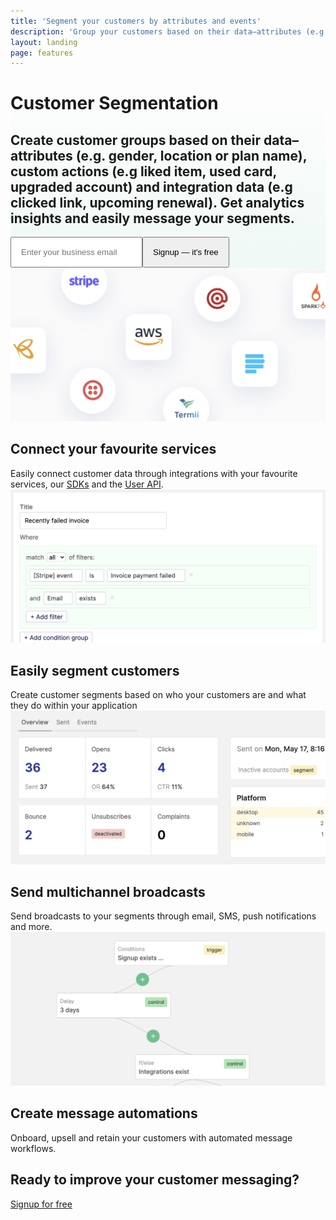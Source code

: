 ```yaml
---
title: 'Segment your customers by attributes and events'
description: 'Group your customers based on their data–attributes (e.g. gender, location or plan name), custom actions (e.g liked item, used card, upgraded account) and integration data (e.g clicked link, upcoming renewal)'
layout: landing
page: features
---
```


  <div class="ph7-xl ph6-l ph5-m ph4 pv4" style="background: linear-gradient(180deg, rgba(255,255,255,0) 0%, rgba(239,249,245,1) 100%);">
    <div class="tc w-70-l w-100 pt2 center">
      <h1 class="f2 lh-title">Customer <span class="green">Segmentation</span></h1>
      <h2 class="lh-copy inter f4 normal faint">Create customer groups based on their data–attributes (e.g. gender, location or plan name), custom actions (e.g liked item, used card, upgraded account) and integration data (e.g clicked link, upcoming renewal). Get analytics insights and easily message your segments.</h2>
      <div class="ma4 ph5-l">
        <form method="GET" action="https://app.engage.so/auth/signup">
          <input type="email" name="email" placeholder="Enter your business email" class="one-liner-el" style="padding:15px"><button class="one-liner-el" type="submit" style="padding:15px">Signup — it's free</button>
        </form>
      </div>
    </div>
  </div>

  <div class="pt5 ph7-xl ph6-l ph5-m ph4 flex flex-wrap justify-between">
    <div class="w-50-l w-100 pr5-l mt4">
      <img src="/images/segment-api.png" class="bordered-image" alt="Connect your favourite services">
      <h2 class="f3 lh-copy">Connect your <span class="green">favourite</span> services</h2>
      <div class="f4 lh-copy faint">Easily connect customer data through integrations with your favourite services, our <a href="/docs/sdks/">SDKs</a> and the <a href="/docs/api/">User API</a>.</div>
    </div>
    <div class="w-50-l w-100 pl5-l mt4">
      <img src="/images/segment-create.png" class="bordered-image" alt="Easily segment customers">
      <h2 class="f3 lh-copy">Easily <span class="green">segment</span> customers</h2>
      <div class="f4 lh-copy faint">Create customer segments based on who your customers are and what they do within your application</div>
    </div>
  </div>

  <div class="pt3 ph7-xl ph6-l ph5-m ph4 flex flex-wrap justify-between">
    <div class="w-50-l w-100 pr5-l mt4">
      <img src="/images/segment-broadcast.png" class="bordered-image" alt="Send multichannel broadcasts">
      <h2 class="f3 lh-title">Send multichannel <span class="green">broadcasts</span></h2>
      <div class="lh-copy f4 mv3 faint">Send broadcasts to your segments through email, SMS, push notifications and more.</div>
    </div>
    <div class="w-50-l w-100 pl5-l mt4">
      <img src="/images/segment-automation.png" class="bordered-image" alt="Create message automations">
      <h2 class="f3 lh-copy">Create message <span class="green">automations</span></h2>
      <div class="f4 lh-copy faint">Onboard, upsell and retain your customers with automated message workflows.</div>
    </div>
  </div>

  <div class="mv5 pt4 ph7-xl ph6-l ph5-m ph4">
    <div class="w-80 center tc">
      <h2 class="f2 lh-copy">Ready to improve your customer messaging?</h2>
      <a href="https://app.engage.so/auth/signup" class="button db mr5" style="padding-bottom:20px;padding-top:20px">Signup for free</a>
    </div>
  </div>
